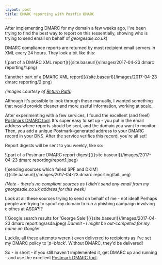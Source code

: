 ```yaml
---
layout: post
title: DMARC reporting with Postfix DMARC
---
```


After implementing DMARC for my domain a few weeks ago, I've been trying to find the best way to report on this (essentially, showing who is trying to send email on behalf of *georgesale.co.uk*)

DMARC compliance reports are returned by most recipient email servers in XML every 24 hours. They look a bit like this:

![part of a DMARC XML report]({{site.baseurl}}/images/2017-04-23 dmarc reporting/1.png)

![another part of a DMARC XML report]({{site.baseurl}}/images/2017-04-23 dmarc reporting/2.png)

*(images courtesy of [Return Path](https://returnpath.com))*

Although it's possible to look through these manually, I wanted something that would provide cleaner and more useful information, working at scale.

After experimenting with a few services, I found the excellent (and free!) [Postmark DMARC tool](http://dmarc.postmarkapp.com). It's super easy to set up - you put in the email address where reports should be sent, and the domain you want to monitor. Then, you add a unique Postmark-generated address to your DMARC record in your DNS. After the service verifies this record, you're all set!

Report digests will be sent to you weekly, like so:

![part of a Postmarc DMARC report digest]({{site.baseurl}}/images/2017-04-23 dmarc reporting/report1.jpeg)

![sending sources which failed SPF and DKIM]({{site.baseurl}}/images/2017-04-23 dmarc reporting/fail.jpeg)

*(Note - there's no compliant sources as I didn't send any email from my georgesale.co.uk address for this week)*

Look at all these sources trying to send on behalf of me - not ideal! Perhaps people are trying to spoof my domain to run a phishing campaign involving clothes at ASDA?!?

![Google search results for 'George Sale']({{site.baseurl}}/images/2017-04-23 dmarc reporting/asda.jpeg)
*Damnit - I might be out-competed for my name on Google!*

Luckily, all these attempts weren't even delivered to recipients as I've set my DMARC policy to '*p=block*'. Without DMARC, they'd be delivered!

So - in short - if you still haven't implemented it, get DMARC up and running - and use the excellent [Postmark DMARC tool](http://dmarc.postmarkapp.com).
